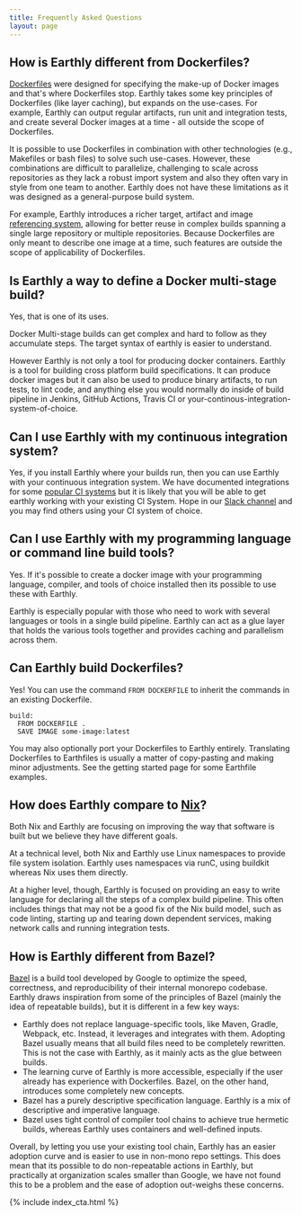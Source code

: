 ```yaml
---
title: Frequently Asked Questions
layout: page
---
```

<!-- vale HouseStyle.H2 = NO -->

## How is Earthly different from Dockerfiles?

[Dockerfiles](https://docs.docker.com/engine/reference/builder/) were designed for specifying the make-up of Docker images and that's where Dockerfiles stop. Earthly takes some key principles of Dockerfiles (like layer caching), but expands on the use-cases. For example, Earthly can output regular artifacts, run unit and integration tests, and create several Docker images at a time - all outside the scope of Dockerfiles.

It is possible to use Dockerfiles in combination with other technologies (e.g., Makefiles or bash files) to solve such use-cases. However, these combinations are difficult to parallelize, challenging to scale across repositories as they lack a robust import system and also they often vary in style from one team to another. Earthly does not have these limitations as it was designed as a general-purpose build system.

For example, Earthly introduces a richer target, artifact and image [referencing system](https://docs.earthly.dev/guides/target-ref), allowing for better reuse in complex builds spanning a single large repository or multiple repositories. Because Dockerfiles are only meant to describe one image at a time, such features are outside the scope of applicability of Dockerfiles.

## Is Earthly a way to define a Docker multi-stage build?

Yes, that is one of its uses.  

Docker Multi-stage builds can get complex and hard to follow as they accumulate steps. The target syntax of earthly is easier to understand.

However Earthly is not only a tool for producing docker containers. Earthly is a tool for building cross platform build specifications. It can produce docker images but it can also be used to produce binary artifacts, to run tests, to lint code, and anything else you would normally do inside of build pipeline in Jenkins, GitHub Actions, Travis CI or your-continous-integration-system-of-choice.

## Can I use Earthly with my continuous integration system?

Yes, if you install Earthly where your builds run, then you can use Earthly with your continuous integration system. We have documented integrations for some [popular CI systems](https://docs.earthly.dev/docs/ci-integration) but it is likely that you will be able to get earthly working with your existing CI System. Hope in our [Slack channel](/slack) and you may find others using your CI system of choice.  

## Can I use Earthly with my programming language or command line build tools?

Yes. If it's possible to create a docker image with your programming language, compiler, and tools of choice installed then its possible to use these with Earthly.

Earthly is especially popular with those who need to work with several languages or tools in a single build pipeline. Earthly can act as a glue layer that holds the various tools together and provides caching and parallelism across them. 

## Can Earthly build Dockerfiles?

Yes! You can use the command `FROM DOCKERFILE` to inherit the commands in an existing Dockerfile.

```
build:
  FROM DOCKERFILE .
  SAVE IMAGE some-image:latest
```

You may also optionally port your Dockerfiles to Earthly entirely. Translating Dockerfiles to Earthfiles is usually a matter of copy-pasting and making minor adjustments. See the getting started page for some Earthfile examples.

## How does Earthly compare to [Nix](https://nixos.org/)?

Both Nix and Earthly are focusing on improving the way that software is built but we believe they have different goals. 

At a technical level, both Nix and Earthly use Linux namespaces to provide file system isolation. Earthly uses namespaces via runC, using buildkit whereas Nix uses them directly. 

At a higher level, though, Earthly is focused on providing an easy to write language for declaring all the steps of a complex build pipeline. This often includes things that may not be a good fix of the Nix build model, such as code linting, starting up and tearing down dependent services, making network calls and running integration tests. 

## How is Earthly different from Bazel?

[Bazel](https://bazel.build) is a build tool developed by Google to optimize the speed, correctness, and reproducibility of their internal monorepo codebase. Earthly draws inspiration from some of the principles of Bazel (mainly the idea of repeatable builds), but it is different in a few key ways:

* Earthly does not replace language-specific tools, like Maven, Gradle, Webpack, etc. Instead, it leverages and integrates with them. Adopting Bazel usually means that all build files need to be completely rewritten. This is not the case with Earthly, as it mainly acts as the glue between builds.
* The learning curve of Earthly is more accessible, especially if the user already has experience with Dockerfiles. Bazel, on the other hand, introduces some completely new concepts.
* Bazel has a purely descriptive specification language. Earthly is a mix of descriptive and imperative language.
* Bazel uses tight control of compiler tool chains to achieve true hermetic builds, whereas Earthly uses containers and well-defined inputs.

Overall, by letting you use your existing tool chain, Earthly has an easier adoption curve and is easier to use in non-mono repo settings. This does mean that its possible to do non-repeatable actions in Earthly, but practically at organization scales smaller than Google, we have not found this to be a problem and the ease of adoption out-weighs these concerns. 

<!-- vale HouseStyle.H2 = YES -->
<div class="color2">
  <div class="wrapper">
    {% include index_cta.html %}
  </div>
</div>
